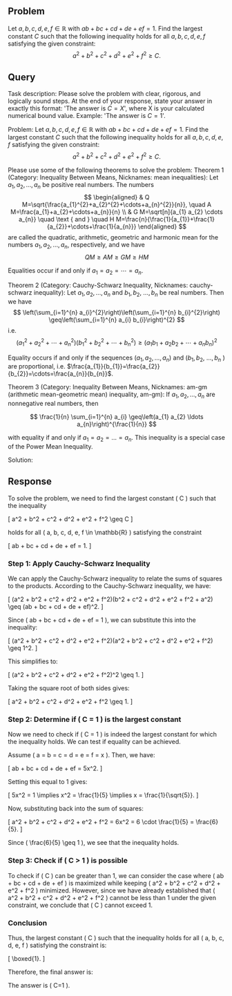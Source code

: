 ## Problem

Let $a, b, c, d, e, f \in \mathbb{R}$ with $ab+bc+cd+de+ef=1$. Find the largest constant $C$ such that the following inequality holds for all $a, b, c, d, e, f$ satisfying the given constraint:
$$
a^2+b^2+c^2+d^2+e^2+f^2 \geq C.
$$

## Query

Task description: Please solve the problem with clear, rigorous, and logically sound steps. At the end of your response, state your answer in exactly this format: 'The answer is $C=X$', where X is your calculated numerical bound value. Example: 'The answer is $C=1$'.

Problem: Let $a, b, c, d, e, f \in \mathbb{R}$ with $ab+bc+cd+de+ef=1$. Find the largest constant $C$ such that the following inequality holds for all $a, b, c, d, e, f$ satisfying the given constraint:
$$
a^2+b^2+c^2+d^2+e^2+f^2 \geq C.
$$

Please use some of the following theorems to solve the problem:
Theorem 1 (Category: Inequality Between Means, Nicknames: mean inequalities): Let $a_{1}, a_{2}, \ldots, a_{n}$ be positive real numbers. The numbers
$$
\begin{aligned}
& Q M=\sqrt{\frac{a_{1}^{2}+a_{2}^{2}+\cdots+a_{n}^{2}}{n}}, \quad A M=\frac{a_{1}+a_{2}+\cdots+a_{n}}{n} \\
& G M=\sqrt[n]{a_{1} a_{2} \cdots a_{n}} \quad \text { and } \quad H M=\frac{n}{\frac{1}{a_{1}}+\frac{1}{a_{2}}+\cdots+\frac{1}{a_{n}}}
\end{aligned}
$$
are called the quadratic, arithmetic, geometric and harmonic mean for the numbers $a_{1}, a_{2}, \ldots, a_{n}$, respectively, and we have
$$
Q M \geq A M \geq G M \geq H M
$$

Equalities occur if and only if $a_{1}=a_{2}=\cdots=a_{n}$.

Theorem 2 (Category: Cauchy-Schwarz Inequality, Nicknames: cauchy-schwarz inequality): Let $a_{1}, a_{2}, \ldots, a_{n}$ and $b_{1}, b_{2}$, $\ldots, b_{n}$ be real numbers. Then we have
$$
\left(\sum_{i=1}^{n} a_{i}^{2}\right)\left(\sum_{i=1}^{n} b_{i}^{2}\right) \geq\left(\sum_{i=1}^{n} a_{i} b_{i}\right)^{2}
$$
i.e.
$$
\left(a_{1}^{2}+a_{2}^{2}+\cdots+a_{n}^{2}\right)\left(b_{1}^{2}+b_{2}^{2}+\cdots+b_{n}^{2}\right) \geq\left(a_{1} b_{1}+a_{2} b_{2}+\cdots+a_{n} b_{n}\right)^{2}
$$

Equality occurs if and only if the sequences $\left(a_{1}, a_{2}, \ldots, a_{n}\right)$ and $\left(b_{1}, b_{2}\right.$, $\ldots, b_{n}$ ) are proportional, i.e. $\frac{a_{1}}{b_{1}}=\frac{a_{2}}{b_{2}}=\cdots=\frac{a_{n}}{b_{n}}$.

Theorem 3 (Category: Inequality Between Means, Nicknames: am-gm (arithmetic mean-geometric mean) inequality, am-gm): If $a_{1}, a_{2}, \ldots, a_{n}$ are nonnegative real numbers, then

$$
\frac{1}{n} \sum_{i=1}^{n} a_{i} \geq\left(a_{1} a_{2} \ldots a_{n}\right)^{\frac{1}{n}}
$$

with equality if and only if $a_{1}=a_{2}=\ldots=a_{n}$. This inequality is a special case of the Power Mean Inequality.

Solution:

## Response

To solve the problem, we need to find the largest constant \( C \) such that the inequality 

\[
a^2 + b^2 + c^2 + d^2 + e^2 + f^2 \geq C
\]

holds for all \( a, b, c, d, e, f \in \mathbb{R} \) satisfying the constraint 

\[
ab + bc + cd + de + ef = 1.
\]

### Step 1: Apply Cauchy-Schwarz Inequality

We can apply the Cauchy-Schwarz inequality to relate the sums of squares to the products. According to the Cauchy-Schwarz inequality, we have:

\[
(a^2 + b^2 + c^2 + d^2 + e^2 + f^2)(b^2 + c^2 + d^2 + e^2 + f^2 + a^2) \geq (ab + bc + cd + de + ef)^2.
\]

Since \( ab + bc + cd + de + ef = 1 \), we can substitute this into the inequality:

\[
(a^2 + b^2 + c^2 + d^2 + e^2 + f^2)(a^2 + b^2 + c^2 + d^2 + e^2 + f^2) \geq 1^2.
\]

This simplifies to:

\[
(a^2 + b^2 + c^2 + d^2 + e^2 + f^2)^2 \geq 1.
\]

Taking the square root of both sides gives:

\[
a^2 + b^2 + c^2 + d^2 + e^2 + f^2 \geq 1.
\]

### Step 2: Determine if \( C = 1 \) is the largest constant

Now we need to check if \( C = 1 \) is indeed the largest constant for which the inequality holds. We can test if equality can be achieved.

Assume \( a = b = c = d = e = f = x \). Then, we have:

\[
ab + bc + cd + de + ef = 5x^2.
\]

Setting this equal to 1 gives:

\[
5x^2 = 1 \implies x^2 = \frac{1}{5} \implies x = \frac{1}{\sqrt{5}}.
\]

Now, substituting back into the sum of squares:

\[
a^2 + b^2 + c^2 + d^2 + e^2 + f^2 = 6x^2 = 6 \cdot \frac{1}{5} = \frac{6}{5}.
\]

Since \( \frac{6}{5} \geq 1 \), we see that the inequality holds.

### Step 3: Check if \( C > 1 \) is possible

To check if \( C \) can be greater than 1, we can consider the case where \( ab + bc + cd + de + ef \) is maximized while keeping \( a^2 + b^2 + c^2 + d^2 + e^2 + f^2 \) minimized. However, since we have already established that \( a^2 + b^2 + c^2 + d^2 + e^2 + f^2 \) cannot be less than 1 under the given constraint, we conclude that \( C \) cannot exceed 1.

### Conclusion

Thus, the largest constant \( C \) such that the inequality holds for all \( a, b, c, d, e, f \) satisfying the constraint is:

\[
\boxed{1}.
\]

Therefore, the final answer is:

The answer is \( C=1 \).